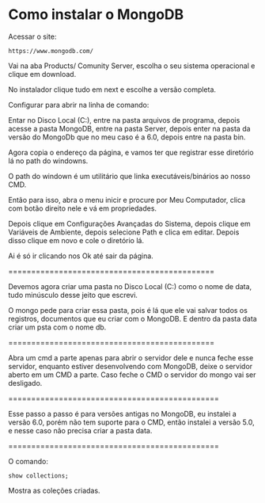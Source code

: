 # Como instalar o MongoDB

Acessar o site:

    https://www.mongodb.com/

Vai na aba Products/ Comunity Server, escolha o seu sistema operacional e clique em download.

No instalador clique tudo em next e escolhe a versão completa.

Configurar para abrir na linha de comando:

Entar no Disco Local (C:), entre na pasta arquivos de programa, depois acesse a pasta MongoDB, entre na pasta Server, depois enter na pasta da versão do MongoDb que no meu caso é a 6.0, depois entre na pasta bin.

Agora copia o endereço da página, e vamos ter que registrar esse diretório lá no path do windowns.

O path do windown é um utilitário que linka executáveis/binários ao nosso CMD.

Então para isso, abra o menu inicir e procure por Meu Computador, clica com botão direito nele e vá em propriedades.

Depois clique em Configurações Avançadas do Sistema, depois clique em Variáveis de Ambiente, depois selecione Path e clica em editar. Depois disso clique em novo e cole o diretório lá.

Ai é só ir clicando nos Ok até sair da página.

=============================================

Devemos agora criar uma pasta no Disco Local (C:) como o nome de data, tudo minúsculo desse jeito que escrevi.

O mongo pede para criar essa pasta, pois é lá que ele vai salvar todos os registros, documentos que eu criar com o MongoDB. E dentro da pasta data criar um psta com o nome db.

=============================================

Abra um cmd a parte apenas para abrir o servidor dele e nunca feche esse servidor, enquanto estiver desenvolvendo com MongoDB, deixe o servidor aberto em um CMD a parte. Caso feche o CMD o servidor do mongo vai ser desligado.

==============================================

Esse passo a passo é para versões antigas no MongoDB, eu instalei a versão 6.0, porém não tem suporte para o CMD, então instalei a versão 5.0, e nesse caso não precisa criar a pasta data.

==============================================

O comando:

    show collections;

Mostra as coleções criadas.






